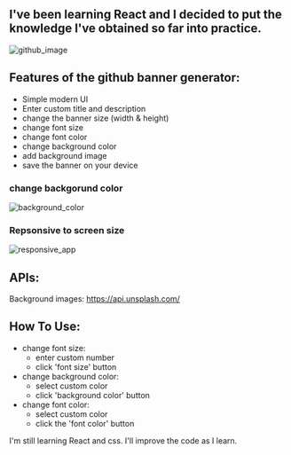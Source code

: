 ## I've been learning React and I decided to put the knowledge I've obtained so far into practice.

![github_image](https://user-images.githubusercontent.com/113444290/221527271-f14e35b0-fd0c-433f-8fde-148f0f8de0be.PNG)

## Features of the github banner generator:
* Simple modern UI
* Enter custom title and description
* change the banner size (width & height)
* change font size
* change font color
* change background color
* add background image
* save the banner on your device

### change backgorund color
![background_color](https://user-images.githubusercontent.com/113444290/221527952-22126c0c-4d8c-445e-bc6b-51e9e65d0322.PNG)
### Repsonsive to screen size
![responsive_app](https://user-images.githubusercontent.com/113444290/221528103-ad2f7fc4-a5e5-4e85-a47f-563fd4c93025.PNG)

## APIs:
Background images: https://api.unsplash.com/

## How To Use:
* change font size:
  * enter custom number
  * click 'font size' button
* change background color: 
  * select custom color
  * click 'background color' button
* change font color:
  * select custom color
  * click the 'font color' button

I'm still learning React and css. I'll improve the code as I learn.
